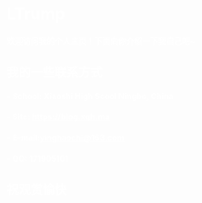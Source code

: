 <h1><font color=white>LTrump</font></h1>

<h4><font color=white>欢迎访问我的个人主页！下面向你介绍一下我自己吧~</font></h4>

<!-- slide -->

<h2><font color=white>我的一些联系方式</font></h2>

<h4><font color=white>- School: Xiaoshi High Scool Ningbo, China</font></h4>
<h4><font color=white>- Site: <strong><a href="https://blog.xqh.ma" style="Color: #FFFFFF">https://blog.xqh.ma</a></strong></font></h4>

<!-- slide vertical=true -->

<h4><font color=white>- E-mail:<strong><a href="mailto:yinghaochi@163.com" style="Color: #FFFFFF">yinghaochi@163.com</a></strong></font></h4>
<h4><font color=white>- QQ: 171905101</font></h4>

<!-- slide -->

<h2><font color=white>祝观赏愉快</font></h2>
